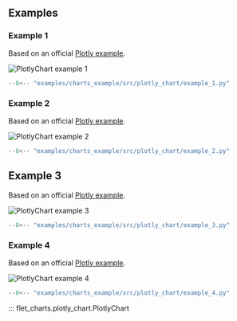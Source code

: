 ## Examples

### Example 1

Based on an official [Plotly example](https://plotly.com/python/line-charts).

![PlotlyChart example 1](examples/charts_example/src/plotly_chart/example_1.png)

```python
--8<-- "examples/charts_example/src/plotly_chart/example_1.py"
```

### Example 2

Based on an official [Plotly example](https://plotly.com/python/bar-charts).

![PlotlyChart example 2](examples/charts_example/src/plotly_chart/example_2.png)

```python
--8<-- "examples/charts_example/src/plotly_chart/example_2.py"
```

## Example 3

Based on an official [Plotly example](https://plotly.com/python/pie-charts).

![PlotlyChart example 3](examples/charts_example/src/plotly_chart/example_3.png)

```python
--8<-- "examples/charts_example/src/plotly_chart/example_3.py"
```

### Example 4

Based on an official [Plotly example](https://plotly.com/python/box-plots).

![PlotlyChart example 4](examples/charts_example/src/plotly_chart/example_4.png)

```python
--8<-- "examples/charts_example/src/plotly_chart/example_4.py"
```

::: flet_charts.plotly_chart.PlotlyChart
